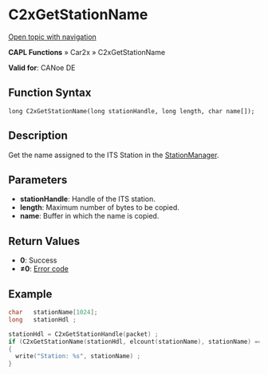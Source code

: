 # C2xGetStationName

[Open topic with navigation](../../../../../CANoeDEFamily.htm#Topics/CAPLFunctions/Car2x/Functions/CAPLfunctionC2xGetStationName.md)

**CAPL Functions** » Car2x » C2xGetStationName

**Valid for**: CANoe DE

## Function Syntax

```plaintext
long C2xGetStationName(long stationHandle, long length, char name[]);
```

## Description

Get the name assigned to the ITS Station in the [StationManager](../../../CANoeCANalyzer/Car2x/windows/StationManager/StationManager.md).

## Parameters

- **stationHandle**: Handle of the ITS station.
- **length**: Maximum number of bytes to be copied.
- **name**: Buffer in which the name is copied.

## Return Values

- **0**: Success
- **≠0**: [Error code](../CAPLfunctionsCar2xErrorCodes.md)

## Example

```c
char   stationName[1024];
long   stationHdl ;

stationHdl = C2xGetStationHandle(packet) ;
if (C2xGetStationName(stationHdl, elcount(stationName), stationName) == 0)
{
  write("Station: %s", stationName) ;
}
```

